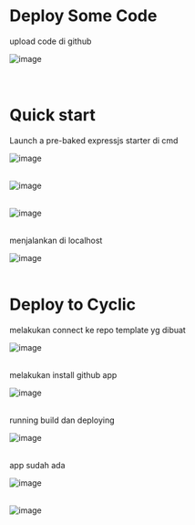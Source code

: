 # Deploy Some Code

upload code di github

![image](https://github.com/Dean-182/tekn-cloud-computing/blob/main/minggu-03/1.png)<br><br><br>

# Quick start

Launch a pre-baked expressjs starter di cmd

![image](https://github.com/Dean-182/tekn-cloud-computing/blob/main/minggu-03/js1.png)<br><br>

![image](https://github.com/Dean-182/tekn-cloud-computing/blob/main/minggu-03/js2.png)<br><br>

![image](https://github.com/Dean-182/tekn-cloud-computing/blob/main/minggu-03/js3.png)<br><br>

menjalankan di localhost

![image](https://github.com/Dean-182/tekn-cloud-computing/blob/main/minggu-03/js4.png)<br><br>

# Deploy to Cyclic

melakukan connect ke repo template yg dibuat

![image](https://github.com/Dean-182/tekn-cloud-computing/blob/main/minggu-03/2.png)<br><br>

melakukan install github app

![image](https://github.com/Dean-182/tekn-cloud-computing/blob/main/minggu-03/3.png)<br><br>

running build dan deploying

![image](https://github.com/Dean-182/tekn-cloud-computing/blob/main/minggu-03/4.png)<br><br>

app sudah ada

![image](https://github.com/Dean-182/tekn-cloud-computing/blob/main/minggu-03/5.png)<br><br>

![image](https://github.com/Dean-182/tekn-cloud-computing/blob/main/minggu-03/6.png)

